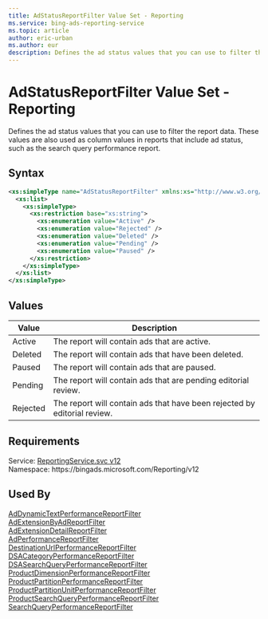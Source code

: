 ```yaml
---
title: AdStatusReportFilter Value Set - Reporting
ms.service: bing-ads-reporting-service
ms.topic: article
author: eric-urban
ms.author: eur
description: Defines the ad status values that you can use to filter the report data.
---
```

# AdStatusReportFilter Value Set - Reporting
Defines the ad status values that you can use to filter the report data. These values are also used as column values in reports that include ad status, such as the search query performance report.

## Syntax
```xml
<xs:simpleType name="AdStatusReportFilter" xmlns:xs="http://www.w3.org/2001/XMLSchema">
  <xs:list>
    <xs:simpleType>
      <xs:restriction base="xs:string">
        <xs:enumeration value="Active" />
        <xs:enumeration value="Rejected" />
        <xs:enumeration value="Deleted" />
        <xs:enumeration value="Pending" />
        <xs:enumeration value="Paused" />
      </xs:restriction>
    </xs:simpleType>
  </xs:list>
</xs:simpleType>
```

## <a name="values"></a>Values


|Value|Description|
|-----------|---------------|
|<a name="active"></a>Active|The report will contain ads that are active.|
|<a name="deleted"></a>Deleted|The report will contain ads that have been deleted.|
|<a name="paused"></a>Paused|The report will contain ads that are paused.|
|<a name="pending"></a>Pending|The report will contain ads that are pending editorial review.|
|<a name="rejected"></a>Rejected|The report will contain ads that have been rejected by editorial review.|

## Requirements
Service: [ReportingService.svc v12](https://reporting.api.bingads.microsoft.com/Api/Advertiser/Reporting/v12/ReportingService.svc)  
Namespace: https\://bingads.microsoft.com/Reporting/v12  

## Used By
[AdDynamicTextPerformanceReportFilter](addynamictextperformancereportfilter.md)  
[AdExtensionByAdReportFilter](adextensionbyadreportfilter.md)  
[AdExtensionDetailReportFilter](adextensiondetailreportfilter.md)  
[AdPerformanceReportFilter](adperformancereportfilter.md)  
[DestinationUrlPerformanceReportFilter](destinationurlperformancereportfilter.md)  
[DSACategoryPerformanceReportFilter](dsacategoryperformancereportfilter.md)  
[DSASearchQueryPerformanceReportFilter](dsasearchqueryperformancereportfilter.md)  
[ProductDimensionPerformanceReportFilter](productdimensionperformancereportfilter.md)  
[ProductPartitionPerformanceReportFilter](productpartitionperformancereportfilter.md)  
[ProductPartitionUnitPerformanceReportFilter](productpartitionunitperformancereportfilter.md)  
[ProductSearchQueryPerformanceReportFilter](productsearchqueryperformancereportfilter.md)  
[SearchQueryPerformanceReportFilter](searchqueryperformancereportfilter.md)  
